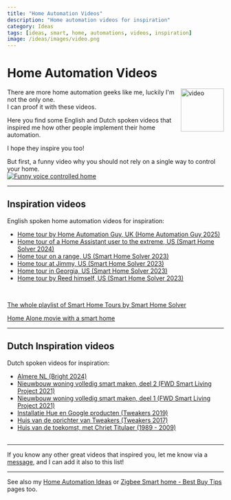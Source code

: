 ```yaml
---
title: "Home Automation Videos"
description: "Home automation videos for inspiration"
category: Ideas
tags: [ideas, smart, home, automations, videos, inspiration]
image: /ideas/images/video.png
---
```


# Home Automation Videos

<img src="images/video.png" style="float: right;padding-left:15px;" alt="video" height="100px">

There are more home automation geeks like me, luckily I'm not the only one.\
I can proof it with these videos.

Here you find some English and Dutch spoken videos that inspired me how other people implement their home automation.

I hope they inspire you too!

But first, a funny video why you should not rely on a single way to control your home.\
[![Funny voice controlled home](http://img.youtube.com/vi/nwPtcqcqz00/0.jpg)](http://www.youtube.com/watch?v=nwPtcqcqz00 "Funny voice controlled home")

---

## Inspiration videos

English spoken home automation videos for inspiration:
* [Home tour by Home Automation Guy, UK (Home Automation Guy 2025)](https://www.youtube.com/watch?v=gPspAA6H9ng)
* [Home tour of a Home Assistant user to the extreme, US (Smart Home Solver 2024)](https://www.youtube.com/watch?v=EBT1mnLMPmI)
* [Home tour on a range, US (Smart Home Solver 2023)](https://www.youtube.com/watch?v=ZYGYG8tDaDY&t=1s)
* [Home tour at Jimmy, US (Smart Home Solver 2023)](https://www.youtube.com/watch?v=bzHdg0RLO1I)
* [Home tour in Georgia, US (Smart Home Solver 2023)](https://www.youtube.com/watch?v=FkfCoRJZlHA&list=PLERasyubmasVHFLS0ZR4vdg3PVC09hE99&index=4&pp=iAQB)
* [Home tour by Reed himself, US (Smart Home Solver 2023)](https://www.youtube.com/watch?v=yDNWVRmRHlY)

<br>

[The whole playlist of Smart Home Tours by Smart Home Solver](https://www.youtube.com/playlist?list=PLERasyubmasVHFLS0ZR4vdg3PVC09hE99)
<br>

[Home Alone movie with a smart home](http://www.youtube.com/watch?v=-lfHXKbsMLE)

---

## Dutch Inspiration videos

Dutch spoken videos for inspiration:
* [Almere NL (Bright 2024)](https://youtu.be/Q2C1SlfPhKE?si=od3TQVtwhskp71oA)
* [Nieuwbouw woning volledig smart maken, deel 2 (FWD Smart Living Project 2021)](https://www.youtube.com/watch?v=W5c6haXNsic)
* [Nieuwbouw woning volledig smart maken, deel 1 (FWD Smart Living Project 2021)](https://youtu.be/Ff3z3aZfUco?si=c4Hvh6VvqGdYnDpp)
* [Installatie Hue en Google producten (Tweakers 2019)](https://www.youtube.com/watch?v=zqvJerYvlwg)
* [Huis van de oprichter van Tweakers (Tweakers 2017)](https://youtu.be/fWcDT4JISn8?si=C6t0YEN1aYmTF_lu)
* [Huis van de toekomst, met Chriet Titulaer (1989 - 2009)](https://youtu.be/dEsndb8cSn0?si=RisW8OXpGpq5MyYZ)
<br><br>

---

If you know any other great videos that inspired you, let me know via a <a href="#remarks-or-suggestions">message</a>, and I can add it also to this list!

---

See also my
[Home Automation Ideas](home_automation_ideas) or [Zigbee Smart home - Best Buy Tips](../buy/smart_home_best_buy_tips) pages too.